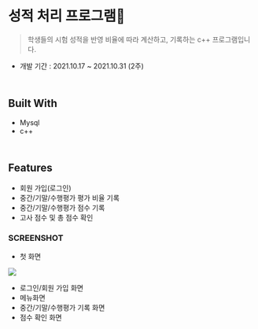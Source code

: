 # 성적 처리 프로그램💾
> 학생들의 시험 성적을 반영 비율에 따라 계산하고, 기록하는 c++ 프로그램입니다.

* 개발 기간 : 2021.10.17 ~ 2021.10.31 (2주)

<br>Built With
--------------------
<ul>
  <li>Mysql</li>
  <li>c++</li>
</ul>

<br>Features
--------------------
<ul>
  <li>회원 가입(로그인)</li>
  <li>중간/기말/수행평가 평가 비율 기록</li>
  <li>중간/기말/수행평가 점수 기록</li>
  <li>고사 점수 및 총 점수 확인</li>
</ul>


### SCREENSHOT

* 첫 화면
 <img src=https://github.com/Suyeon04/Rating_Processing_Program/blob/main/img/005.png/>

* 로그인/회원 가입 화면
* 메뉴화면
* 중간/기말/수행평가 기록 화면
* 점수 확인 화면

